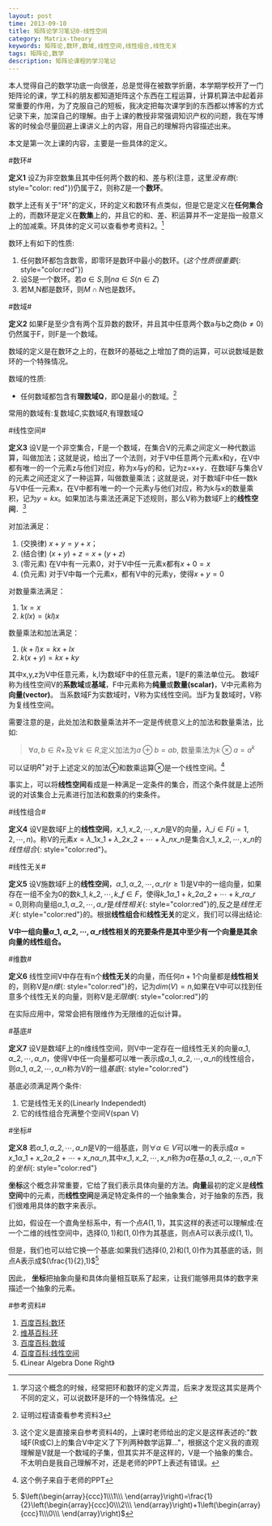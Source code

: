 ```yaml
---
layout: post
time: 2013-09-10
title: 矩阵论学习笔记0-线性空间
category: Matrix-theory
keywords: 矩阵论,数环,数域,线性空间,线性组合,线性无关
tags: 矩阵论,数学
description: 矩阵论课程的学习笔记
---
```


本人觉得自己的数学功底一向很差，总是觉得在被数学折磨，本学期学校开了一门矩阵论的课，学工科的朋友都知道矩阵这个东西在工程运算，计算机算法中起着非常重要的作用，为了克服自己的短板，我决定把每次课学到的东西都以博客的方式记录下来，加深自己的理解。由于上课的教授非常强调知识产权的问题，我在写博客的时候会尽量回避上课讲义上的内容，用自己的理解将内容描述出来。

本文是第一次上课的内容，主要是一些具体的定义。


#数环#

**定义1** 设Z为非空数集且其中任何两个数的和、差与积(注意，这里*没有商*{: style="color: red"})仍属于Z，则称Z是一个**数环**。

数学上还有关于"环"的定义，环的定义和数环有点类似，但是它是定义在**任何集合**上的，而数环是定义在**数集**上的，并且它的和、差、积运算并不一定是指一般意义上的加减乘。环具体的定义可以查看参考资料2。[^1]

数环上有如下的性质:

1. 任何数环都包含数零，即零环是数环中最小的数环。(*这个性质很重要*{: style="color:red"})
2. 设S是一个数环。若$a\in S$,则$na\in S(n\in Z)$
3. 若M,N都是数环，则$M\cap N$也是数环。

[^1]:学习这个概念的时候，经常把环和数环的定义弄混，后来才发现这其实是两个不同的定义，可以说数环是环的一个特殊情况。

#数域#

**定义2** 如果F是至少含有两个互异数的数环，并且其中任意两个数a与b之商($b\neq 0$)仍然属于F，则F是一个数域。

数域的定义是在数环之上的，在数环的基础之上增加了商的运算，可以说数域是数环的一个特殊情况。

数域的性质:

- 任何数域都包含有**理数域Q**，即Q是最小的数域。[^2]

常用的数域有:复数域$C$,实数域$R$,有理数域$Q$

[^2]:证明过程请查看参考资料3

#线性空间#

**定义3** 设V是一个非空集合，F是一个数域，在集合V的元素之间定义一种代数运算，叫做加法；这就是说，给出了一个法则，对于V中任意两个元素x和y，在V中都有唯一的一个元素z与他们对应，称为x与y的和，记为z=x+y．在数域F与集合V的元素之间还定义了一种运算，叫做数量乘法；这就是说，对于数域F中任一数k与V中任一元素x，在V中都有唯一的一个元素y与他们对应，称为k与x的数量乘积，记为$y=kx$。如果加法与乘法还满足下述规则，那么V称为数域F上的**线性空间**．[^3]

对加法满足：

1. (交换律) $x+y=y+x$；
2. (结合律) $(x+y)+z=x+(y+z)$
3. (零元素) 在V中有一元素0，对于V中任一元素x都有$x+0=x$
4. (负元素) 对于V中每一个元素x，都有V中的元素y，使得$x+y=0$

对数量乘法满足：

1. $1x=x$
2. $k(lx)=(kl)x$

数量乘法和加法满足：

1. $(k+l)x=kx+lx$
2. $k(x+y)=kx+ky$


其中x,y,z为V中任意元素，k,l为数域F中的任意元素，1是F的乘法单位元。
数域F称为线性空间V的**系数域**或**基域**，F中元素称为**纯量**或**数量(scalar)**，V中元素称为**向量(vector)**。
当系数域F为实数域时，V称为实线性空间。当F为复数域时，V称为复线性空间。

需要注意的是，此处加法和数量乘法并不一定是传统意义上的加法和数量乘法，比如:

> $\forall a,b\in R+$及$\forall k\in R$,定义加法为$a\oplus b=ab$, 数量乘法为$k\otimes a=a^k$


可以证明$R^+$对于上述定义的加法$\oplus$和数乘运算$\otimes$是一个线性空间。[^4]

[^3]:这个定义是直接来自参考资料4的，上课时老师给出的定义是这样表述的:"数域F(R或C)上的集合V中定义了下列两种数学运算..."，根据这个定义我的直观理解是V就是一个数域的子集，但其实并不是这样的，V是一个抽象的集合。不太明白是我自己理解不对，还是老师的PPT上表述有错误。

[^4]:这个例子来自于老师的PPT

事实上，可以将**线性空间**看成是一种满足一定条件的集合，而这个条件就是上述所说的对该集合上元素进行加法和数乘的约束条件。

#线性组合#

**定义4** 设V是数域F上的**线性空间**，$x\_1,x\_2,\cdots,x\_n$是V的向量，$\lambda\_i\in F(i=1,2,\cdots,n)$。称V的元素$x=\lambda\_1x\_1+\lambda\_2x\_2+\cdots+\lambda\_nx\_n$是集合$x\_1,x\_2,\cdots,x\_n$的*线性组合*{: style="color:red"}。

#线性无关#

**定义5** 设V施数域F上的**线性空间**，$\alpha\_1,\alpha\_2,\cdots,\alpha\_r(r\geq 1)$是V中的一组向量，如果存在一组不全为0的数$k\_1,k\_2,\cdots,k\_f\in F$，使得$k\_1\alpha\_1+k\_2\alpha\_2+\cdots+k\_r\alpha\_r=0$,则称向量组$\alpha\_1,\alpha\_2,\cdots,\alpha\_r$是*线性相关*{: style="color:red"}的,反之是*线性无关*{: style="color:red"}的。根据**线性组合**和**线性无关**的定义，我们可以得出结论:

**V中一组向量$\alpha\_1,\alpha\_2,\cdots,\alpha\_r$线性相关的充要条件是其中至少有一个向量是其余向量的线性组合。**

#维数#

**定义6** 线性空间V中存在有n个**线性无关**的向量，而任何$n+1$个向量都是**线性相关**的，则称V是*n维*{: style="color:red"}的，记为$dim(V)=n$,如果在V中可以找到任意多个线性无关的向量，则称V是*无限维*{: style="color:red"}的


在实际应用中，常常会把有限维作为无限维的近似计算。

#基底#

**定义7** 设V是数域F上的n维线性空间，则V中一定存在一组线性无关的向量$\alpha\_1,\alpha\_2,\cdots,\alpha\_n$，使得V中任一向量都可以唯一表示成$\alpha\_1,\alpha\_2,\cdots,\alpha\_n$的线性组合，则$\alpha\_1,\alpha\_2,\cdots,\alpha\_n$称为V的一组*基底*{: style="color:red"}

基底必须满足两个条件:

1. 它是线性无关的(Linearly Independedt)
2. 它的线性组合充满整个空间V(span V)

#坐标#

**定义8** 若$\alpha\_1,\alpha\_2,\cdots,\alpha\_n$是V的一组基底，则$\forall \alpha\in V$可以唯一的表示成$\alpha = x\_1\alpha\_1+x\_2\alpha\_2+\cdots+x\_n\alpha\_n$,其中$x\_1,x\_2,\cdots,x\_n$称为$\alpha$在基$\alpha\_1,\alpha\_2,\cdots,\alpha\_n$下的*坐标*{: style="color:red"}

**坐标**这个概念非常重要，它给了我们表示具体向量的方法。**向量**最初的定义是**线性空间**中的元素，而**线性空间**是满足特定条件的一个抽象集合，对于抽象的东西，我们很难用具体的数字来表示。

比如，假设在一个直角坐标系中，有一个点$A(1,1)$，其实这样的表述可以理解成:在一个二维的线性空间中，选择$(0,1)$和$(1,0)$作为其基底，则点A可以表示成$(1,1)$。

但是，我们也可以给它换一个基底:如果我们选择$(0,2)$和$(1,0)$作为其基底的话，则点A表示成$(\frac{1}{2},1)$[^5]

[^5]:$\left(\begin{array}{ccc}1\\\1\\\ \end{array}\right)=\frac{1}{2}\left(\begin{array}{ccc}0\\\2\\\ \end{array}\right)+1\left(\begin{array}{ccc}1\\\0\\\ \end{array}\right)$

因此， **坐标**把抽象向量和具体向量相互联系了起来，让我们能够用具体的数字来描述一个抽象的元素。

#参考资料#

1. [百度百科:数环](http://baike.baidu.com/view/522801.htm '数环')
2. [维基百科:环](http://zh.wikipedia.org/wiki/%E7%8E%AF_(%E4%BB%A3%E6%95%B0) '环')
3. [百度百科:数域](http://baike.baidu.com/view/69652.htm '数域')
4. [百度百科:线性空间](http://baike.baidu.com/view/545522.htm '线性空间')
5. 《Linear Algebra Done Right》
